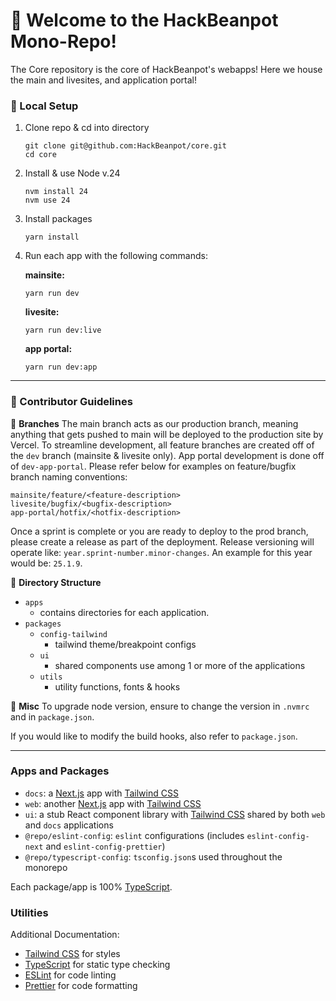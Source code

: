 # 🌆 Welcome to the HackBeanpot Mono-Repo!

The Core repository is the core of HackBeanpot's webapps! Here we house the main and livesites, and application portal!

### 🎪 Local Setup

1. Clone repo & cd into directory

   ```
   git clone git@github.com:HackBeanpot/core.git
   cd core
   ```

2. Install & use Node v.24

   ```
   nvm install 24
   nvm use 24
   ```

3. Install packages

   ```
   yarn install
   ```

4. Run each app with the following commands:

   **mainsite:**

   ```
   yarn run dev
   ```

   **livesite:**

   ```
   yarn run dev:live
   ```

   **app portal:**

   ```
   yarn run dev:app
   ```

---

### 🍿 Contributor Guidelines

🤡 **Branches**
The main branch acts as our production branch, meaning anything that gets pushed to main will be deployed to the production site by Vercel. To streamline development, all feature branches are created off of the `dev` branch (mainsite & livesite only). App portal development is done off of `dev-app-portal`. Please refer below for examples on feature/bugfix branch naming conventions:

```
mainsite/feature/<feature-description>
livesite/bugfix/<bugfix-description>
app-portal/hotfix/<hotfix-description>
```

Once a sprint is complete or you are ready to deploy to the prod branch, please create a release as part of the deployment. Release versioning will operate like: `year.sprint-number.minor-changes`. An example for this year would be: `25.1.9`.

🎡 **Directory Structure**

- `apps`
  - contains directories for each application.
- `packages`
  - `config-tailwind`
    - tailwind theme/breakpoint configs
  - `ui`
    - shared components use among 1 or more of the applications
  - `utils`
    - utility functions, fonts & hooks

🎫 **Misc**
To upgrade node version, ensure to change the version in `.nvmrc` and in `package.json`.

If you would like to modify the build hooks, also refer to `package.json`.

---

### Apps and Packages

- `docs`: a [Next.js](https://nextjs.org/) app with [Tailwind CSS](https://tailwindcss.com/)
- `web`: another [Next.js](https://nextjs.org/) app with [Tailwind CSS](https://tailwindcss.com/)
- `ui`: a stub React component library with [Tailwind CSS](https://tailwindcss.com/) shared by both `web` and `docs` applications
- `@repo/eslint-config`: `eslint` configurations (includes `eslint-config-next` and `eslint-config-prettier`)
- `@repo/typescript-config`: `tsconfig.json`s used throughout the monorepo

Each package/app is 100% [TypeScript](https://www.typescriptlang.org/).

### Utilities

Additional Documentation:

- [Tailwind CSS](https://tailwindcss.com/) for styles
- [TypeScript](https://www.typescriptlang.org/) for static type checking
- [ESLint](https://eslint.org/) for code linting
- [Prettier](https://prettier.io) for code formatting
